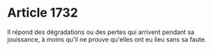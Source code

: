 # Article 1732

Il répond des dégradations ou des pertes qui arrivent pendant sa jouissance, à moins qu'il ne prouve qu'elles ont eu lieu sans sa faute.
